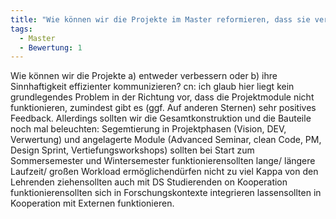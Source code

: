 ```yaml
---
title: "Wie können wir die Projekte im Master reformieren, dass sie verschiedene Anforderungen besser erfüllen. (siehe description)"
tags:
  - Master
  - Bewertung: 1
---
```


Wie können wir die Projekte a) entweder verbessern oder b) ihre Sinnhaftigkeit effizienter kommunizieren? cn: ich glaub hier liegt kein grundlegendes Problem in der Richtung vor, dass die Projektmodule nicht funktionieren, zumindest gibt es (ggf. Auf anderen Sternen) sehr positives Feedback. Allerdings sollten wir die Gesamtkonstruktion und die Bauteile noch mal beleuchten: Segemtierung in Projektphasen (Vision, DEV, Verwertung) und angelagerte Module (Advanced Seminar, clean Code, PM, Design Sprint, Vertiefungsworkshops)   sollten bei Start zum Sommersemester und Wintersemester funktionierensollten lange/ längere Laufzeit/ großen Workload ermöglichendürfen nicht zu viel Kappa von den Lehrenden ziehensollten auch mit DS Studierenden on Kooperation funktionierensollten sich in Forschungskontexte integrieren lassensollten in Kooperation mit Externen funktionieren.